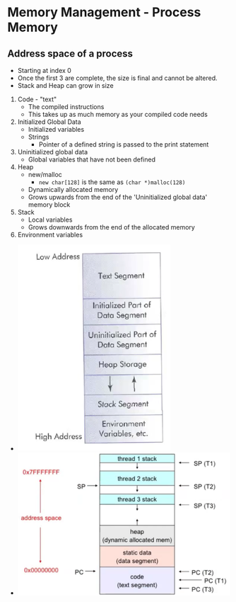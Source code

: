 # Memory Management - Process Memory

## Address space of a process

- Starting at index 0
- Once the first 3 are complete, the size is final and cannot be altered.
- Stack and Heap can grow in size
1) Code - "text"
   - The compiled instructions
   - This takes up as much memory as your compiled code needs
2) Initialized Global Data
   - Initialized variables
   - Strings
     - Pointer of a defined string is passed to the print statement
3) Uninitialized global data
   - Global variables that have not been defined
4) Heap
   - new/malloc
     - `new char[128]` is the same as `(char *)malloc(128)`
   - Dynamically allocated memory
   - Grows upwards from the end of the 'Uninitialized global data' memory block
5) Stack
   - Local variables
   - Grows downwards from the end of the allocated memory
6) Environment variables
- ![Visual example](img/4/memoryallocation.png)
- ![ex2](img/4/multiprocess.png)
